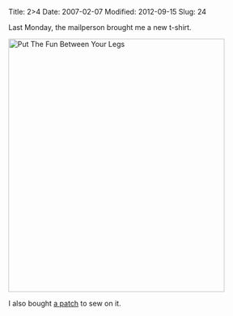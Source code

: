 Title: 2>4
Date: 2007-02-07
Modified: 2012-09-15
Slug: 24

Last Monday, the mailperson brought me a new t-shirt.

<a href="http://www.flickr.com/photos/pigmonkey/1892382544/" title="Photo Sharing"><img src="http://farm3.static.flickr.com/2208/1892382544_59a00e88b7.jpg" width="427" height="500" alt="Put The Fun Between Your Legs" /></a>

I also bought <a href="http://www.microcosmpublishing.com/catalog/title/502/">a patch</a> to sew on it.
